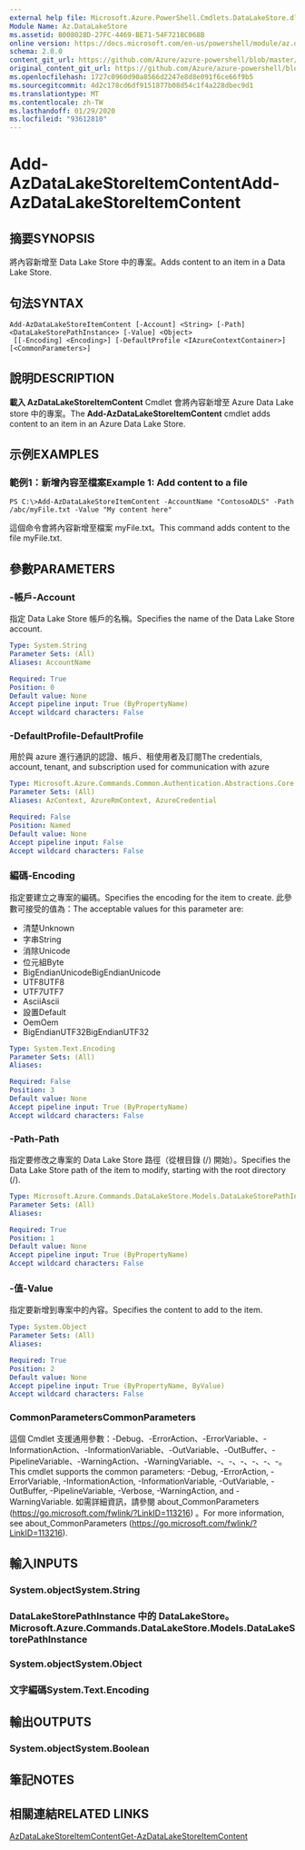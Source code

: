 ```yaml
---
external help file: Microsoft.Azure.PowerShell.Cmdlets.DataLakeStore.dll-Help.xml
Module Name: Az.DataLakeStore
ms.assetid: B008028D-27FC-4469-BE71-54F7218C068B
online version: https://docs.microsoft.com/en-us/powershell/module/az.datalakestore/add-azdatalakestoreitemcontent
schema: 2.0.0
content_git_url: https://github.com/Azure/azure-powershell/blob/master/src/DataLakeStore/DataLakeStore/help/Add-AzDataLakeStoreItemContent.md
original_content_git_url: https://github.com/Azure/azure-powershell/blob/master/src/DataLakeStore/DataLakeStore/help/Add-AzDataLakeStoreItemContent.md
ms.openlocfilehash: 1727c0960d90a8566d2247e8d8e091f6ce66f9b5
ms.sourcegitcommit: 4d2c178cd6df9151877b08d54c1f4a228dbec9d1
ms.translationtype: MT
ms.contentlocale: zh-TW
ms.lasthandoff: 01/29/2020
ms.locfileid: "93612810"
---
```

# <span data-ttu-id="210fe-101">Add-AzDataLakeStoreItemContent</span><span class="sxs-lookup"><span data-stu-id="210fe-101">Add-AzDataLakeStoreItemContent</span></span>

## <span data-ttu-id="210fe-102">摘要</span><span class="sxs-lookup"><span data-stu-id="210fe-102">SYNOPSIS</span></span>
<span data-ttu-id="210fe-103">將內容新增至 Data Lake Store 中的專案。</span><span class="sxs-lookup"><span data-stu-id="210fe-103">Adds content to an item in a Data Lake Store.</span></span>

## <span data-ttu-id="210fe-104">句法</span><span class="sxs-lookup"><span data-stu-id="210fe-104">SYNTAX</span></span>

```
Add-AzDataLakeStoreItemContent [-Account] <String> [-Path] <DataLakeStorePathInstance> [-Value] <Object>
 [[-Encoding] <Encoding>] [-DefaultProfile <IAzureContextContainer>] [<CommonParameters>]
```

## <span data-ttu-id="210fe-105">說明</span><span class="sxs-lookup"><span data-stu-id="210fe-105">DESCRIPTION</span></span>
<span data-ttu-id="210fe-106">**載入 AzDataLakeStoreItemContent** Cmdlet 會將內容新增至 Azure Data Lake store 中的專案。</span><span class="sxs-lookup"><span data-stu-id="210fe-106">The **Add-AzDataLakeStoreItemContent** cmdlet adds content to an item in an Azure Data Lake Store.</span></span>

## <span data-ttu-id="210fe-107">示例</span><span class="sxs-lookup"><span data-stu-id="210fe-107">EXAMPLES</span></span>

### <span data-ttu-id="210fe-108">範例1：新增內容至檔案</span><span class="sxs-lookup"><span data-stu-id="210fe-108">Example 1: Add content to a file</span></span>
```
PS C:\>Add-AzDataLakeStoreItemContent -AccountName "ContosoADLS" -Path /abc/myFile.txt -Value "My content here"
```

<span data-ttu-id="210fe-109">這個命令會將內容新增至檔案 myFile.txt。</span><span class="sxs-lookup"><span data-stu-id="210fe-109">This command adds content to the file myFile.txt.</span></span>

## <span data-ttu-id="210fe-110">參數</span><span class="sxs-lookup"><span data-stu-id="210fe-110">PARAMETERS</span></span>

### <span data-ttu-id="210fe-111">-帳戶</span><span class="sxs-lookup"><span data-stu-id="210fe-111">-Account</span></span>
<span data-ttu-id="210fe-112">指定 Data Lake Store 帳戶的名稱。</span><span class="sxs-lookup"><span data-stu-id="210fe-112">Specifies the name of the Data Lake Store account.</span></span>

```yaml
Type: System.String
Parameter Sets: (All)
Aliases: AccountName

Required: True
Position: 0
Default value: None
Accept pipeline input: True (ByPropertyName)
Accept wildcard characters: False
```

### <span data-ttu-id="210fe-113">-DefaultProfile</span><span class="sxs-lookup"><span data-stu-id="210fe-113">-DefaultProfile</span></span>
<span data-ttu-id="210fe-114">用於與 azure 進行通訊的認證、帳戶、租使用者及訂閱</span><span class="sxs-lookup"><span data-stu-id="210fe-114">The credentials, account, tenant, and subscription used for communication with azure</span></span>

```yaml
Type: Microsoft.Azure.Commands.Common.Authentication.Abstractions.Core.IAzureContextContainer
Parameter Sets: (All)
Aliases: AzContext, AzureRmContext, AzureCredential

Required: False
Position: Named
Default value: None
Accept pipeline input: False
Accept wildcard characters: False
```

### <span data-ttu-id="210fe-115">編碼</span><span class="sxs-lookup"><span data-stu-id="210fe-115">-Encoding</span></span>
<span data-ttu-id="210fe-116">指定要建立之專案的編碼。</span><span class="sxs-lookup"><span data-stu-id="210fe-116">Specifies the encoding for the item to create.</span></span>
<span data-ttu-id="210fe-117">此參數可接受的值為：</span><span class="sxs-lookup"><span data-stu-id="210fe-117">The acceptable values for this parameter are:</span></span>
- <span data-ttu-id="210fe-118">清楚</span><span class="sxs-lookup"><span data-stu-id="210fe-118">Unknown</span></span>
- <span data-ttu-id="210fe-119">字串</span><span class="sxs-lookup"><span data-stu-id="210fe-119">String</span></span>
- <span data-ttu-id="210fe-120">消除</span><span class="sxs-lookup"><span data-stu-id="210fe-120">Unicode</span></span>
- <span data-ttu-id="210fe-121">位元組</span><span class="sxs-lookup"><span data-stu-id="210fe-121">Byte</span></span>
- <span data-ttu-id="210fe-122">BigEndianUnicode</span><span class="sxs-lookup"><span data-stu-id="210fe-122">BigEndianUnicode</span></span>
- <span data-ttu-id="210fe-123">UTF8</span><span class="sxs-lookup"><span data-stu-id="210fe-123">UTF8</span></span>
- <span data-ttu-id="210fe-124">UTF7</span><span class="sxs-lookup"><span data-stu-id="210fe-124">UTF7</span></span>
- <span data-ttu-id="210fe-125">Ascii</span><span class="sxs-lookup"><span data-stu-id="210fe-125">Ascii</span></span>
- <span data-ttu-id="210fe-126">設置</span><span class="sxs-lookup"><span data-stu-id="210fe-126">Default</span></span>
- <span data-ttu-id="210fe-127">Oem</span><span class="sxs-lookup"><span data-stu-id="210fe-127">Oem</span></span>
- <span data-ttu-id="210fe-128">BigEndianUTF32</span><span class="sxs-lookup"><span data-stu-id="210fe-128">BigEndianUTF32</span></span>

```yaml
Type: System.Text.Encoding
Parameter Sets: (All)
Aliases:

Required: False
Position: 3
Default value: None
Accept pipeline input: True (ByPropertyName)
Accept wildcard characters: False
```

### <span data-ttu-id="210fe-129">-Path</span><span class="sxs-lookup"><span data-stu-id="210fe-129">-Path</span></span>
<span data-ttu-id="210fe-130">指定要修改之專案的 Data Lake Store 路徑（從根目錄 (/) 開始）。</span><span class="sxs-lookup"><span data-stu-id="210fe-130">Specifies the Data Lake Store path of the item to modify, starting with the root directory (/).</span></span>

```yaml
Type: Microsoft.Azure.Commands.DataLakeStore.Models.DataLakeStorePathInstance
Parameter Sets: (All)
Aliases:

Required: True
Position: 1
Default value: None
Accept pipeline input: True (ByPropertyName)
Accept wildcard characters: False
```

### <span data-ttu-id="210fe-131">-值</span><span class="sxs-lookup"><span data-stu-id="210fe-131">-Value</span></span>
<span data-ttu-id="210fe-132">指定要新增到專案中的內容。</span><span class="sxs-lookup"><span data-stu-id="210fe-132">Specifies the content to add to the item.</span></span>

```yaml
Type: System.Object
Parameter Sets: (All)
Aliases:

Required: True
Position: 2
Default value: None
Accept pipeline input: True (ByPropertyName, ByValue)
Accept wildcard characters: False
```

### <span data-ttu-id="210fe-133">CommonParameters</span><span class="sxs-lookup"><span data-stu-id="210fe-133">CommonParameters</span></span>
<span data-ttu-id="210fe-134">這個 Cmdlet 支援通用參數：-Debug、-ErrorAction、-ErrorVariable、-InformationAction、-InformationVariable、-OutVariable、-OutBuffer、-PipelineVariable、-WarningAction、-WarningVariable、-、-、-、-、-、-。</span><span class="sxs-lookup"><span data-stu-id="210fe-134">This cmdlet supports the common parameters: -Debug, -ErrorAction, -ErrorVariable, -InformationAction, -InformationVariable, -OutVariable, -OutBuffer, -PipelineVariable, -Verbose, -WarningAction, and -WarningVariable.</span></span> <span data-ttu-id="210fe-135">如需詳細資訊，請參閱 about_CommonParameters (https://go.microsoft.com/fwlink/?LinkID=113216) 。</span><span class="sxs-lookup"><span data-stu-id="210fe-135">For more information, see about_CommonParameters (https://go.microsoft.com/fwlink/?LinkID=113216).</span></span>

## <span data-ttu-id="210fe-136">輸入</span><span class="sxs-lookup"><span data-stu-id="210fe-136">INPUTS</span></span>

### <span data-ttu-id="210fe-137">System.object</span><span class="sxs-lookup"><span data-stu-id="210fe-137">System.String</span></span>

### <span data-ttu-id="210fe-138">DataLakeStorePathInstance 中的 DataLakeStore。</span><span class="sxs-lookup"><span data-stu-id="210fe-138">Microsoft.Azure.Commands.DataLakeStore.Models.DataLakeStorePathInstance</span></span>

### <span data-ttu-id="210fe-139">System.object</span><span class="sxs-lookup"><span data-stu-id="210fe-139">System.Object</span></span>

### <span data-ttu-id="210fe-140">文字編碼</span><span class="sxs-lookup"><span data-stu-id="210fe-140">System.Text.Encoding</span></span>

## <span data-ttu-id="210fe-141">輸出</span><span class="sxs-lookup"><span data-stu-id="210fe-141">OUTPUTS</span></span>

### <span data-ttu-id="210fe-142">System.object</span><span class="sxs-lookup"><span data-stu-id="210fe-142">System.Boolean</span></span>

## <span data-ttu-id="210fe-143">筆記</span><span class="sxs-lookup"><span data-stu-id="210fe-143">NOTES</span></span>

## <span data-ttu-id="210fe-144">相關連結</span><span class="sxs-lookup"><span data-stu-id="210fe-144">RELATED LINKS</span></span>

[<span data-ttu-id="210fe-145">AzDataLakeStoreItemContent</span><span class="sxs-lookup"><span data-stu-id="210fe-145">Get-AzDataLakeStoreItemContent</span></span>](./Get-AzDataLakeStoreItemContent.md)



